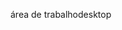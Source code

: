 <span data-ttu-id="3f910-101">área de trabalho</span><span class="sxs-lookup"><span data-stu-id="3f910-101">desktop</span></span>